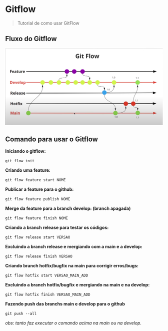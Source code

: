 # Gitflow

> Tutorial de como usar GitFlow

## Fluxo do Gitflow
![Fluxo do Gitflow](assets/images/git-flow.png)

## Comando para usar o Gitflow

**Iniciando o gitflow:**
```git
git flow init
```
**Criando uma feature:**
```git
git flow feature start NOME
```
**Publicar a feature para o github:**
```git
git flow feature publish NOME
```

**Merge da feature para a branch develop: (branch apagada)**
```git
git flow feature finish NOME
```
**Criando a branch release para testar os códigos:**
```git
git flow release start VERSAO 
```

**Excluindo a branch release e mergiando com a main e a develop:**
```git
git flow release finish VERSAO 
```

**Criando branch hotfix/bugfix na main para corrigir erros/bugs:**
```git
git flow hotfix start VERSAO_MAIN_ADD
```

**Excluindo a branch hotfix/bugfix e mergiando na main e na develop:**
```git
git flow hotfix finish VERSAO_MAIN_ADD
```

**Fazendo push das branchs main e develop para o github**
```git
git push --all
```
*obs: tanto faz executar o comando acima na main ou na develop.*











